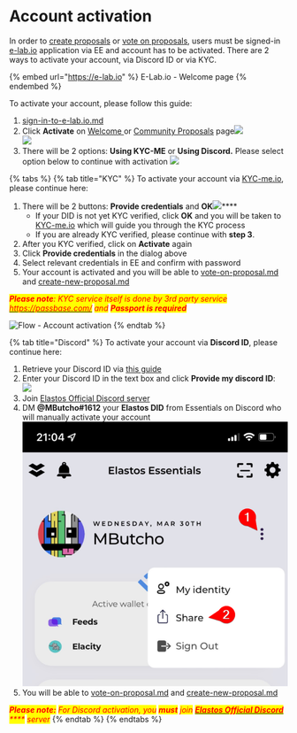 # Account activation

In order to [create proposals](../create-new-proposal.md) or [vote on proposals](../vote-on-proposal.md), users must be signed-in [e-lab.io](https://e-lab.io/) application via EE and account has to be activated. There are 2 ways to activate your account, via Discord ID or via KYC.&#x20;

{% embed url="https://e-lab.io" %}
E-Lab.io - Welcome page
{% endembed %}

To activate your account, please follow this guide:

1. [sign-in-to-e-lab.io.md](sign-in-to-e-lab.io.md "mention")
2. Click **Activate** on [Welcome ](https://e-lab.io/)or [Community Proposals](https://e-lab.io/proposals/community-proposals) page![](../.gitbook/assets/activate\_welcome.png)\
   ![](../.gitbook/assets/activate\_proposals.png)
3. There will be 2 options: **Using KYC-ME** or **Using Discord.** Please select option below to continue with activation                                                              ![](../.gitbook/assets/ActivationDialog.png)

{% tabs %}
{% tab title="KYC" %}
To activate your account via [KYC-me.io](https://kyc-me.io/), please continue here:

1. There will be 2 buttons: **Provide credentials** and **OK**![](../.gitbook/assets/ActivationKYC.png)****
   * If your DID is not yet KYC verified, click **OK** and you will be taken to [KYC-me.io](https://kyc-me.io/) which will guide you through the KYC process
   * If you are already KYC verified, please continue with **step 3**.
2. After you KYC verified, click on **Activate** again
3. Click **Provide credentials** in the dialog above
4. Select relevant credentials in EE and confirm with password
5. Your account is activated and you will be able to [vote-on-proposal.md](../vote-on-proposal.md "mention") and [create-new-proposal.md](../create-new-proposal.md "mention")

_<mark style="color:red;">**Please note**</mark><mark style="color:red;">: KYC service itself is done by 3rd party service</mark>_ [_<mark style="color:red;">https://passbase.com/</mark>_](https://passbase.com/) _<mark style="color:red;">and</mark> <mark style="color:red;"></mark><mark style="color:red;">**Passport is required**</mark>_

![Flow - Account activation](<../.gitbook/assets/Flow - Account activation.png>)
{% endtab %}

{% tab title="Discord" %}
To activate your account via **Discord ID**, please continue here:

1. Retrieve your Discord ID via [this guide](https://www.remote.tools/remote-work/how-to-find-discord-id#tl;dr)
2. Enter your Discord ID in the text box and click **Provide my discord ID**:\
   ![](../.gitbook/assets/ActivationDiscord.png)
3. Join [Elastos Official Discord server](https://discord.gg/elastos)
4. DM **@MButcho#1612** your **Elastos DID** from Essentials on Discord who will manually activate your account\
   ![](../.gitbook/assets/image.png)
5. You will be able to [vote-on-proposal.md](../vote-on-proposal.md "mention") and [create-new-proposal.md](../create-new-proposal.md "mention")

_<mark style="color:red;">**Please note:**</mark> <mark style="color:red;"></mark><mark style="color:red;">For Discord activation, you</mark> <mark style="color:red;"></mark><mark style="color:red;">**must**</mark> <mark style="color:red;"></mark><mark style="color:red;">join</mark>_ [_<mark style="color:red;">**Elastos Official Discord**</mark>_](https://discord.gg/elastos) _<mark style="color:red;">****</mark> <mark style="color:red;"></mark><mark style="color:red;">server</mark>_
{% endtab %}
{% endtabs %}
